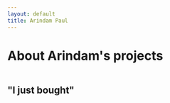 ```yaml
---
layout: default
title: Arindam Paul
---
```


<div class="post">
	<h1 class="pageTitle">About Arindam's projects</h1>
	<img src="{{ '/assets/img/preview.jpg' | prepend: site.baseurl }}" alt="">
	<!-- <p class="intro">Long Haul is a minimal, long form <a href="http://jekyllrb.com">Jekyll</a> Theme. It can be used as is or customized to your hearts desire.</p>
	<p>Long Haul was created in honor of all the hard working touring bicycles that have traversed the globe time and time again. Take it for a spin.</p> -->
	<h2>"I just bought"</h2>


</div>
